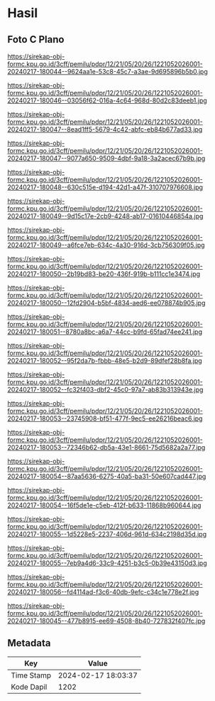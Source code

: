 # Hasil

## Foto C Plano

https://sirekap-obj-formc.kpu.go.id/3cff/pemilu/pdpr/12/21/05/20/26/1221052026001-20240217-180044--9624aa1e-53c8-45c7-a3ae-9d695896b5b0.jpg

https://sirekap-obj-formc.kpu.go.id/3cff/pemilu/pdpr/12/21/05/20/26/1221052026001-20240217-180046--03056f62-016a-4c64-968d-80d2c83deeb1.jpg

https://sirekap-obj-formc.kpu.go.id/3cff/pemilu/pdpr/12/21/05/20/26/1221052026001-20240217-180047--8ead1ff5-5679-4c42-abfc-eb84b677ad33.jpg

https://sirekap-obj-formc.kpu.go.id/3cff/pemilu/pdpr/12/21/05/20/26/1221052026001-20240217-180047--9077a650-9509-4dbf-9a18-3a2acec67b9b.jpg

https://sirekap-obj-formc.kpu.go.id/3cff/pemilu/pdpr/12/21/05/20/26/1221052026001-20240217-180048--630c515e-d194-42d1-a47f-310707976608.jpg

https://sirekap-obj-formc.kpu.go.id/3cff/pemilu/pdpr/12/21/05/20/26/1221052026001-20240217-180049--9d15c17e-2cb9-4248-ab17-01610446854a.jpg

https://sirekap-obj-formc.kpu.go.id/3cff/pemilu/pdpr/12/21/05/20/26/1221052026001-20240217-180049--a6fce7eb-634c-4a30-916d-3cb756309f05.jpg

https://sirekap-obj-formc.kpu.go.id/3cff/pemilu/pdpr/12/21/05/20/26/1221052026001-20240217-180050--2b19bd83-be20-436f-919b-b111cc1e3474.jpg

https://sirekap-obj-formc.kpu.go.id/3cff/pemilu/pdpr/12/21/05/20/26/1221052026001-20240217-180050--12fd2904-b5bf-4834-aed6-ee078874b905.jpg

https://sirekap-obj-formc.kpu.go.id/3cff/pemilu/pdpr/12/21/05/20/26/1221052026001-20240217-180051--8780a8bc-a6a7-44cc-b9fd-65fad74ee241.jpg

https://sirekap-obj-formc.kpu.go.id/3cff/pemilu/pdpr/12/21/05/20/26/1221052026001-20240217-180052--95f2da7b-fbbb-48e5-b2d9-89dfef28b8fa.jpg

https://sirekap-obj-formc.kpu.go.id/3cff/pemilu/pdpr/12/21/05/20/26/1221052026001-20240217-180052--fc32f403-dbf2-45c0-97a7-ab83b313943e.jpg

https://sirekap-obj-formc.kpu.go.id/3cff/pemilu/pdpr/12/21/05/20/26/1221052026001-20240217-180053--23745908-bf51-477f-9ec5-ee26216beac6.jpg

https://sirekap-obj-formc.kpu.go.id/3cff/pemilu/pdpr/12/21/05/20/26/1221052026001-20240217-180053--72346b62-db5a-43e1-8661-75d5682a2a77.jpg

https://sirekap-obj-formc.kpu.go.id/3cff/pemilu/pdpr/12/21/05/20/26/1221052026001-20240217-180054--87aa5636-6275-40a5-ba31-50e607cad447.jpg

https://sirekap-obj-formc.kpu.go.id/3cff/pemilu/pdpr/12/21/05/20/26/1221052026001-20240217-180054--16f5de1e-c5eb-412f-b633-11868b960644.jpg

https://sirekap-obj-formc.kpu.go.id/3cff/pemilu/pdpr/12/21/05/20/26/1221052026001-20240217-180055--1d5228e5-2237-406d-961d-634c2198d35d.jpg

https://sirekap-obj-formc.kpu.go.id/3cff/pemilu/pdpr/12/21/05/20/26/1221052026001-20240217-180055--7eb9a4d6-33c9-4251-b3c5-0b39e43150d3.jpg

https://sirekap-obj-formc.kpu.go.id/3cff/pemilu/pdpr/12/21/05/20/26/1221052026001-20240217-180056--fd4114ad-f3c6-40db-9efc-c34c1e778e2f.jpg

https://sirekap-obj-formc.kpu.go.id/3cff/pemilu/pdpr/12/21/05/20/26/1221052026001-20240217-180045--477b8915-ee69-4508-8b40-727832f407fc.jpg


## Metadata

| Key        | Value               |
| ---------- | ------------------- |
| Time Stamp | 2024-02-17 18:03:37 |
| Kode Dapil | 1202                |



